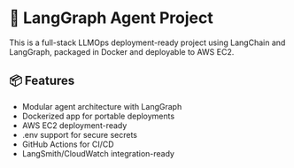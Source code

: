 # 🧠 LangGraph Agent Project

This is a full-stack LLMOps deployment-ready project using LangChain and LangGraph, packaged in Docker and deployable to AWS EC2.

## 📦 Features
- Modular agent architecture with LangGraph
- Dockerized app for portable deployments
- AWS EC2 deployment-ready
- .env support for secure secrets
- GitHub Actions for CI/CD
- LangSmith/CloudWatch integration-ready
